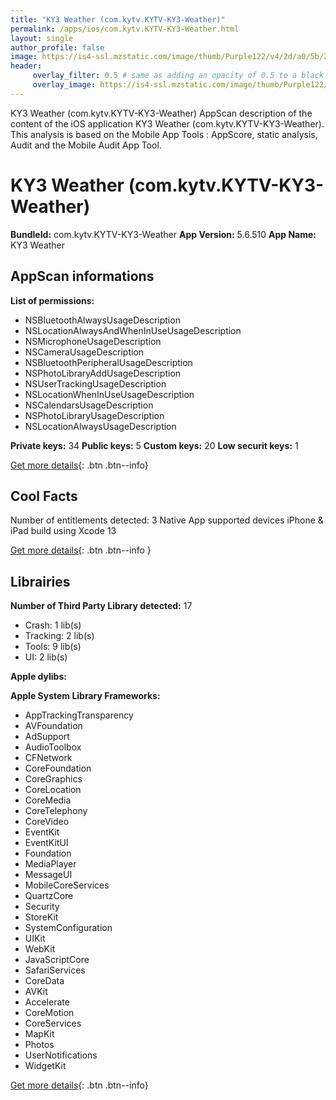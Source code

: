 ```yaml
---
title: "KY3 Weather (com.kytv.KYTV-KY3-Weather)"
permalink: /apps/ios/com.kytv.KYTV-KY3-Weather.html
layout: single
author_profile: false
image: https://is4-ssl.mzstatic.com/image/thumb/Purple122/v4/2d/a0/5b/2da05b10-bce9-a74c-76db-64d9b1449604/AppIcon-1x_U007emarketing-0-4-0-85-220.jpeg/512x512bb.jpg
header: 
     overlay_filter: 0.5 # same as adding an opacity of 0.5 to a black background
     overlay_image: https://is4-ssl.mzstatic.com/image/thumb/Purple122/v4/2d/a0/5b/2da05b10-bce9-a74c-76db-64d9b1449604/AppIcon-1x_U007emarketing-0-4-0-85-220.jpeg/512x512bb.jpg
---
```

KY3 Weather (com.kytv.KYTV-KY3-Weather) AppScan description of the content of the iOS application KY3 Weather (com.kytv.KYTV-KY3-Weather). This analysis is based on the Mobile App Tools : AppScore, static analysis, Audit and the Mobile Audit App Tool.

# KY3 Weather (com.kytv.KYTV-KY3-Weather)

**BundleId:** com.kytv.KYTV-KY3-Weather
**App Version:** 5.6.510
**App Name:** KY3 Weather


## AppScan informations 

**List of permissions:** 
- NSBluetoothAlwaysUsageDescription
- NSLocationAlwaysAndWhenInUseUsageDescription
- NSMicrophoneUsageDescription
- NSCameraUsageDescription
- NSBluetoothPeripheralUsageDescription
- NSPhotoLibraryAddUsageDescription
- NSUserTrackingUsageDescription
- NSLocationWhenInUseUsageDescription
- NSCalendarsUsageDescription
- NSPhotoLibraryUsageDescription
- NSLocationAlwaysUsageDescription
  
  
**Private keys:** 34
**Public keys:** 5
**Custom keys:** 20
**Low securit keys:** 1
  
[Get more details](/pricing.html){: .btn .btn--info}

## Cool Facts

Number of entitlements detected: 3
Native App
supported devices iPhone & iPad
build using Xcode 13
  
[Get more details](/pricing.html){: .btn .btn--info }

## Librairies 
**Number of Third Party Library detected:** 17
- Crash: 1 lib(s)
- Tracking: 2 lib(s)
- Tools: 9 lib(s)
- UI: 2 lib(s)


**Apple dylibs:**


**Apple System Library Frameworks:**
- AppTrackingTransparency
- AVFoundation
- AdSupport
- AudioToolbox
- CFNetwork
- CoreFoundation
- CoreGraphics
- CoreLocation
- CoreMedia
- CoreTelephony
- CoreVideo
- EventKit
- EventKitUI
- Foundation
- MediaPlayer
- MessageUI
- MobileCoreServices
- QuartzCore
- Security
- StoreKit
- SystemConfiguration
- UIKit
- WebKit
- JavaScriptCore
- SafariServices
- CoreData
- AVKit
- Accelerate
- CoreMotion
- CoreServices
- MapKit
- Photos
- UserNotifications
- WidgetKit


  
[Get more details](/pricing.html){: .btn .btn--info}

